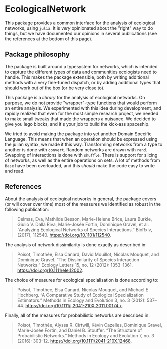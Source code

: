 # EcologicalNetwork

This package provides a common interface for the analysis of ecological
networks, using `julia`. It is *very* opinionated about the "right" way to do
things, but we have documented our opinions in several publications (see the
references at the bottom of this page).

## Package philosophy

The package is built around a typesystem for networks, which is intended to
capture the different types of data and communities ecologists need to handle.
This makes the package extensible, both by writing additional methods with a
very fine-tuned dispatch, or by adding additional types that should work out of
the box (or be very close to).

This package is a *library* for the analysis of ecological networks. On purpose,
we do not provide "wrapper"-type functions that would perform an entire
analysis. We experimented with this idea during development, and rapidly
realized that even for the most simple research project, we needed to make small
tweaks that made the wrappers a nuisance. We decided to give you lego blocks,
and it's your job to build the kick-ass spaceship.

We tried to avoid making the package into yet another Domain Specific Language.
This means that when an operation should be expressed using the julian syntax,
we made it this way. Transforming networks from a type to another is done with
`convert`. Random networks are drawn with `rand`. Swapping of interactions is
done with `shuffle`. There is support for slicing of networks, as well as the
entire operations on sets. A lot of methods from `Base` have been overloaded,
and this *should* make the code easy to write and read.

## References

About the analysis of ecological networks in general, the package covers (or
will cover over time) most of the measures we identified as robust in the
following publication:

> Delmas, Eva, Mathilde Besson, Marie-Helene Brice, Laura Burkle, Giulio V.
> Dalla Riva, Marie-Josée Fortin, Dominique Gravel, et al. “Analyzing Ecological
> Networks of Species Interactions.” BioRxiv, (2017), 112540.
> https://doi.org/10.1101/112540.

The analysis of network dissimilarity is done exactly as described in:

> Poisot, Timothée, Elsa Canard, David Mouillot, Nicolas Mouquet, and Dominique
> Gravel. “The Dissimilarity of Species Interaction Networks.” Ecology Letters
> 15, no. 12 (2012): 1353–1361. https://doi.org/10.1111/ele.12002.

The choice of measures for ecological specialisation is done according to:

> Poisot, Timothee, Elsa Canard, Nicolas Mouquet, and Michael E Hochberg. “A
> Comparative Study of Ecological Specialization Estimators.” Methods in Ecology
> and Evolution 3, no. 3 (2012): 537–44.
> https://doi.org/10.1111/j.2041-210X.2011.00174.x.

Finally, all of the measures for probabilistic networks are described in:

> Poisot, Timothée, Alyssa R. Cirtwill, Kévin Cazelles, Dominique Gravel,
> Marie-Josée Fortin, and Daniel B. Stouffer. “The Structure of Probabilistic
> Networks.” Methods in Ecology and Evolution 7, no. 3 (2016): 303–12.
> https://doi.org/10.1111/2041-210X.12468.
